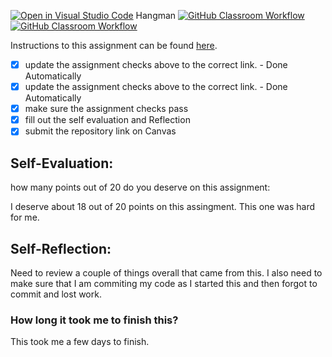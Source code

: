 [![Open in Visual Studio Code](https://classroom.github.com/assets/open-in-vscode-718a45dd9cf7e7f842a935f5ebbe5719a5e09af4491e668f4dbf3b35d5cca122.svg)](https://classroom.github.com/online_ide?assignment_repo_id=14025858&assignment_repo_type=AssignmentRepo)
Hangman
[![GitHub Classroom Workflow](https://github.com/IT3049C-Lively-FA23/hangman-drabekam/actions/workflows/classroom.yml/badge.svg)](https://github.com/IT3049C-Lively-FA23/hangman-drabekam/actions/workflows/classroom.yml)
[![GitHub Classroom Workflow](https://github.com/IT3049C-Reed-US23/4.Hangman/actions/workflows/classroom.yml/badge.svg)](https://github.com/IT3049C-Reed-US23/4.Hangman/actions/workflows/classroom.yml)

Instructions to this assignment can be found [here](https://reedws.github.io/IT3049C/coursework/assignments/hangman/).

- [x] update the assignment checks above to the correct link. - Done Automatically
- [x] update the assignment checks above to the correct link. - Done Automatically
- [x] make sure the assignment checks pass
- [x] fill out the self evaluation and Reflection
- [x] submit the repository link on Canvas

## Self-Evaluation:

how many points out of 20 do you deserve on this assignment:

I deserve about 18 out of 20 points on this assingment. This one was hard for me.

## Self-Reflection:

Need to review a couple of things overall that came from this. I also need to make sure that I am commiting my code as I started this and then forgot to commit and lost work.

### How long it took me to finish this?

This took me a few days to finish.
